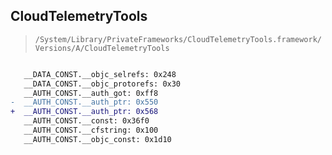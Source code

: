 ## CloudTelemetryTools

> `/System/Library/PrivateFrameworks/CloudTelemetryTools.framework/Versions/A/CloudTelemetryTools`

```diff

   __DATA_CONST.__objc_selrefs: 0x248
   __DATA_CONST.__objc_protorefs: 0x30
   __AUTH_CONST.__auth_got: 0xff8
-  __AUTH_CONST.__auth_ptr: 0x550
+  __AUTH_CONST.__auth_ptr: 0x568
   __AUTH_CONST.__const: 0x36f0
   __AUTH_CONST.__cfstring: 0x100
   __AUTH_CONST.__objc_const: 0x1d10

```
